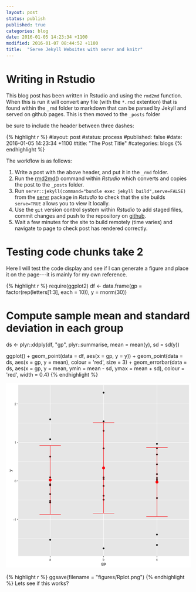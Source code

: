 ```yaml
---
layout: post
status: publish
published: true
categories: blog
date: 2016-01-05 14:23:34 +1100
modified: 2016-01-07 08:44:52 +1100
title:  "Serve Jekyll Websites with servr and knitr"
---
```

# Writing in Rstudio
This blog post has been written in Rstudio and using the `rmd2md` function. When this is run it will convert any file (with the `*.rmd` extention) that is found within the `_rmd` folder to markdown that can be parsed by Jekyll and served on github pages. This is then moved to the `_posts` folder 
 
be sure to include the header between three dashes:
 

{% highlight r %}
#layout: post
#status: process
#published: false
#date: 2016-01-05 14:23:34 +1100
#title:  "The Post Title"
#categories: blogs
{% endhighlight %}
 
The workflow is as follows:
 
1. Write a post with the above header, and put it in the `_rmd` folder.
2. Run the [rmd2md()](https://github.com/AndySouth/andysouth.github.io/blob/master/rmd2md.r) command within *Rstudio* which converts and copies the post to the `_posts` folder.
3. Run `servr::jekyll(command="bundle exec jekyll build",serve=FALSE)` from the [servr](https://github.com/yihui/servr) package in *Rstudio* to check that the site builds `serve=TRUE` allows you to view it locally.
4. Use the `git` version control system within *Rstudio* to add staged files, commit changes and push to the repository on [github](http;//www.github.com).
5. Wait a few minutes for the site to build remotely (time varies) and navigate to page to check post has rendered correctly.  
 
 
# Testing code chunks take 2
Here I will test the code display and see if I can generate a figure and place it on the page---it is mainly for my own reference.

{% highlight r %}
require(ggplot2)
df <- data.frame(gp = factor(rep(letters[1:3], each = 10)),
                 y = rnorm(30))
# Compute sample mean and standard deviation in each group
ds <- plyr::ddply(df, "gp", plyr::summarise, mean = mean(y), sd = sd(y))
 
 
ggplot() +
  geom_point(data = df, aes(x = gp, y = y)) +
  geom_point(data = ds, aes(x = gp, y = mean),
             colour = 'red', size = 3) +
  geom_errorbar(data = ds, aes(x = gp, y = mean,
                               ymin = mean - sd, ymax = mean + sd),
                colour = 'red', width = 0.4)
{% endhighlight %}

![plot of chunk unnamed-chunk-2](/figures/unnamed-chunk-2-1.png) 

{% highlight r %}
ggsave(filename = "figures/Rplot.png")
{% endhighlight %}
Lets see if this works?

